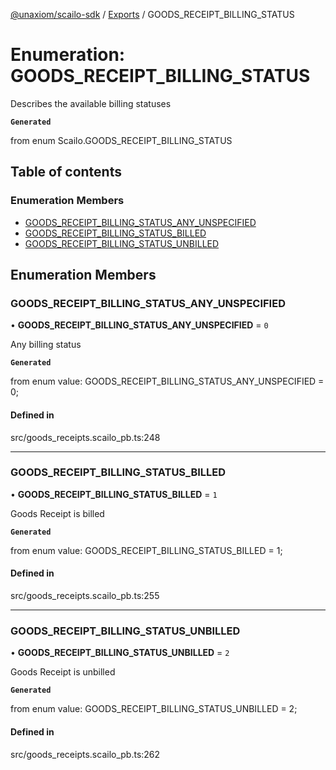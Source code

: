 [@unaxiom/scailo-sdk](../README.md) / [Exports](../modules.md) / GOODS\_RECEIPT\_BILLING\_STATUS

# Enumeration: GOODS\_RECEIPT\_BILLING\_STATUS

Describes the available billing statuses

**`Generated`**

from enum Scailo.GOODS_RECEIPT_BILLING_STATUS

## Table of contents

### Enumeration Members

- [GOODS\_RECEIPT\_BILLING\_STATUS\_ANY\_UNSPECIFIED](GOODS_RECEIPT_BILLING_STATUS.md#goods_receipt_billing_status_any_unspecified)
- [GOODS\_RECEIPT\_BILLING\_STATUS\_BILLED](GOODS_RECEIPT_BILLING_STATUS.md#goods_receipt_billing_status_billed)
- [GOODS\_RECEIPT\_BILLING\_STATUS\_UNBILLED](GOODS_RECEIPT_BILLING_STATUS.md#goods_receipt_billing_status_unbilled)

## Enumeration Members

### GOODS\_RECEIPT\_BILLING\_STATUS\_ANY\_UNSPECIFIED

• **GOODS\_RECEIPT\_BILLING\_STATUS\_ANY\_UNSPECIFIED** = ``0``

Any billing status

**`Generated`**

from enum value: GOODS_RECEIPT_BILLING_STATUS_ANY_UNSPECIFIED = 0;

#### Defined in

src/goods_receipts.scailo_pb.ts:248

___

### GOODS\_RECEIPT\_BILLING\_STATUS\_BILLED

• **GOODS\_RECEIPT\_BILLING\_STATUS\_BILLED** = ``1``

Goods Receipt is billed

**`Generated`**

from enum value: GOODS_RECEIPT_BILLING_STATUS_BILLED = 1;

#### Defined in

src/goods_receipts.scailo_pb.ts:255

___

### GOODS\_RECEIPT\_BILLING\_STATUS\_UNBILLED

• **GOODS\_RECEIPT\_BILLING\_STATUS\_UNBILLED** = ``2``

Goods Receipt is unbilled

**`Generated`**

from enum value: GOODS_RECEIPT_BILLING_STATUS_UNBILLED = 2;

#### Defined in

src/goods_receipts.scailo_pb.ts:262
